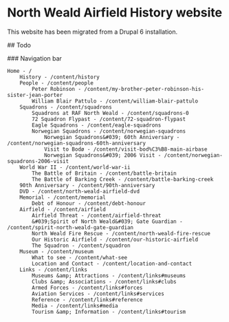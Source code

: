 # North Weald Airfield History website

This website has been migrated from a Drupal 6 installation.

## Todo

### Navigation bar

    Home - /
        History - /content/history
        People - /content/people
            Peter Robinson - /content/my-brother-peter-robinson-his-sister-jean-porter
            William Blair Pattulo - /content/william-blair-pattulo
        Squadrons - /content/squadrons
            Squadrons at RAF North Weald - /content/squadrons-0
            72 Squadron Flypast - /content/72-squadron-flypast
            Eagle Squadrons - /content/eagle-squadrons
            Norwegian Squadrons - /content/norwegian-squadrons
                Norwegian Squadrons&#039; 60th Anniversary - /content/norwegian-squadrons-60th-anniversary
                Visit to Bodø - /content/visit-bod%C3%B8-main-airbase
                Norwegian Squadrons&#039; 2006 Visit - /content/norwegian-squadrons-2006-visit
        World War II - /content/world-war-ii
            The Battle of Britain - /content/battle-britain
            The Battle of Barking Creek - /content/battle-barking-creek
        90th Anniversary - /content/90th-anniversary
        DVD - /content/north-weald-airfield-dvd
        Memorial - /content/memorial
            Debt of Honour - /content/debt-honour
        Airfield - /content/airfield
            Airfield Threat - /content/airfield-threat
            &#039;Spirit of North Weald&#039; Gate Guardian - /content/spirit-north-weald-gate-guardian
            North Weald Fire Rescue - /content/north-weald-fire-rescue
            Our Historic Airfield - /content/our-historic-airfield
            The Squadron - /content/squadron
        Museum - /content/museum
            What to see - /content/what-see
            Location and Contact - /content/location-and-contact
        Links - /content/links
            Museums &amp; Attractions - /content/links#museums
            Clubs &amp; Associations - /content/links#clubs
            Armed Forces - /content/links#forces
            Aviation Services - /content/links#services
            Reference - /content/links#reference
            Media - /content/links#media
            Tourism &amp; Information - /content/links#tourism
